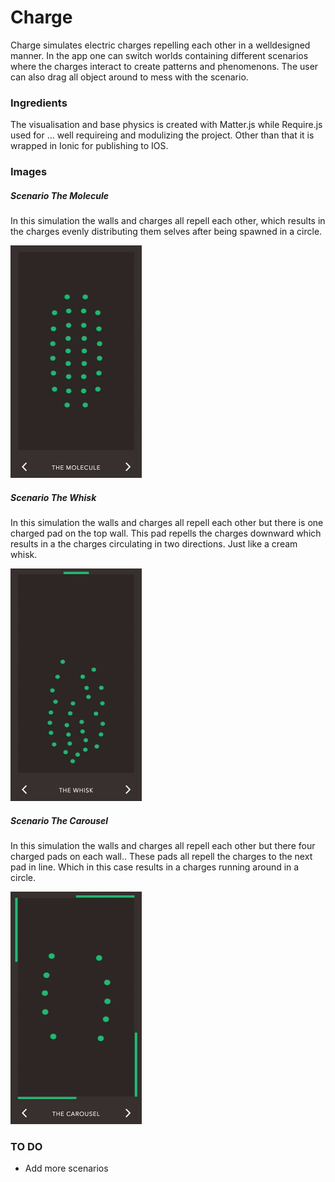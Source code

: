# Charge
Charge simulates electric charges repelling each other in a welldesigned manner. In the app one can switch worlds containing different scenarios where the charges interact to create patterns and phenomenons. The user can also drag all object around to mess with the scenario.

### Ingredients
The visualisation and base physics is created with Matter.js while Require.js used for ... well requireing and modulizing the project. Other than that it is wrapped in Ionic for publishing to IOS.

### Images
##### Scenario *The Molecule*
In this simulation the walls and charges all repell each other, which results in the charges evenly distributing them selves after being spawned in a circle.

<img src="/readme/molecule.gif" width=210 height=372 />

##### Scenario *The Whisk*
In this simulation the walls and charges all repell each other but there is one charged pad on the top wall. This pad repells the charges downward which results in a the charges circulating in two directions. Just like a cream whisk.

<img src="/readme/whisk.gif" width=210 height=372 />

##### Scenario *The Carousel*
In this simulation the walls and charges all repell each other but there four charged pads on each wall.. These pads all repell the charges to the next pad in line. Which in this case results in a charges running around in a circle.

<img src="/readme/carousel.gif" width=210 height=372 />

### TO DO
* Add more scenarios
